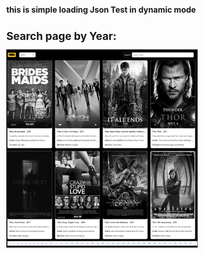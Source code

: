 ## this is simple loading Json Test in dynamic mode


# Search page by Year:

![test](data/searchpage.png)

